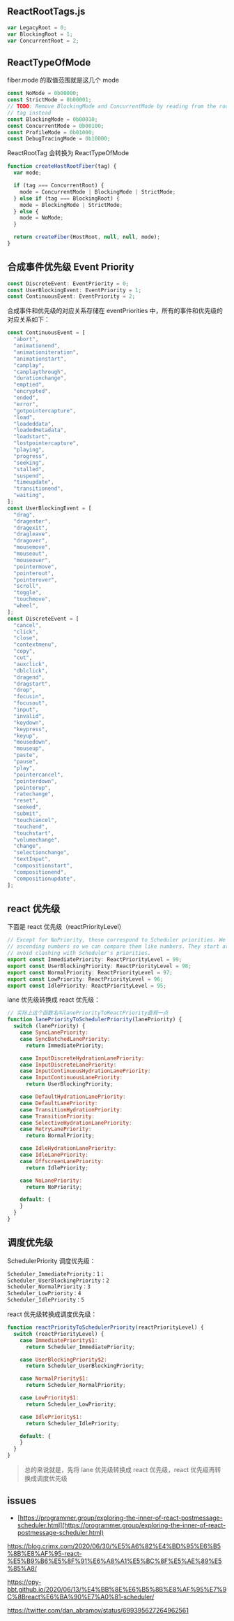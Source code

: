 ## ReactRootTags.js

```js
var LegacyRoot = 0;
var BlockingRoot = 1;
var ConcurrentRoot = 2;
```

## ReactTypeOfMode

fiber.mode 的取值范围就是这几个 mode

```js
const NoMode = 0b00000;
const StrictMode = 0b00001;
// TODO: Remove BlockingMode and ConcurrentMode by reading from the root
// tag instead
const BlockingMode = 0b00010;
const ConcurrentMode = 0b00100;
const ProfileMode = 0b01000;
const DebugTracingMode = 0b10000;
```

ReactRootTag 会转换为 ReactTypeOfMode

```js
function createHostRootFiber(tag) {
  var mode;

  if (tag === ConcurrentRoot) {
    mode = ConcurrentMode | BlockingMode | StrictMode;
  } else if (tag === BlockingRoot) {
    mode = BlockingMode | StrictMode;
  } else {
    mode = NoMode;
  }

  return createFiber(HostRoot, null, null, mode);
}
```

## 合成事件优先级 Event Priority

```js
const DiscreteEvent: EventPriority = 0;
const UserBlockingEvent: EventPriority = 1;
const ContinuousEvent: EventPriority = 2;
```

合成事件和优先级的对应关系存储在 eventPriorities 中，所有的事件和优先级的对应关系如下：

```js
const ContinuousEvent = [
  "abort",
  "animationend",
  "animationiteration",
  "animationstart",
  "canplay",
  "canplaythrough",
  "durationchange",
  "emptied",
  "encrypted",
  "ended",
  "error",
  "gotpointercapture",
  "load",
  "loadeddata",
  "loadedmetadata",
  "loadstart",
  "lostpointercapture",
  "playing",
  "progress",
  "seeking",
  "stalled",
  "suspend",
  "timeupdate",
  "transitionend",
  "waiting",
];
const UserBlockingEvent = [
  "drag",
  "dragenter",
  "dragexit",
  "dragleave",
  "dragover",
  "mousemove",
  "mouseout",
  "mouseover",
  "pointermove",
  "pointerout",
  "pointerover",
  "scroll",
  "toggle",
  "touchmove",
  "wheel",
];
const DiscreteEvent = [
  "cancel",
  "click",
  "close",
  "contextmenu",
  "copy",
  "cut",
  "auxclick",
  "dblclick",
  "dragend",
  "dragstart",
  "drop",
  "focusin",
  "focusout",
  "input",
  "invalid",
  "keydown",
  "keypress",
  "keyup",
  "mousedown",
  "mouseup",
  "paste",
  "pause",
  "play",
  "pointercancel",
  "pointerdown",
  "pointerup",
  "ratechange",
  "reset",
  "seeked",
  "submit",
  "touchcancel",
  "touchend",
  "touchstart",
  "volumechange",
  "change",
  "selectionchange",
  "textInput",
  "compositionstart",
  "compositionend",
  "compositionupdate",
];
```

## react 优先级

下面是 react 优先级（reactPriorityLevel）

```js
// Except for NoPriority, these correspond to Scheduler priorities. We use
// ascending numbers so we can compare them like numbers. They start at 90 to
// avoid clashing with Scheduler's priorities.
export const ImmediatePriority: ReactPriorityLevel = 99;
export const UserBlockingPriority: ReactPriorityLevel = 98;
export const NormalPriority: ReactPriorityLevel = 97;
export const LowPriority: ReactPriorityLevel = 96;
export const IdlePriority: ReactPriorityLevel = 95;
```

lane 优先级转换成 react 优先级：

```js
// 实际上这个函数名叫lanePriorityToReactPriority直观一点
function lanePriorityToSchedulerPriority(lanePriority) {
  switch (lanePriority) {
    case SyncLanePriority:
    case SyncBatchedLanePriority:
      return ImmediatePriority;

    case InputDiscreteHydrationLanePriority:
    case InputDiscreteLanePriority:
    case InputContinuousHydrationLanePriority:
    case InputContinuousLanePriority:
      return UserBlockingPriority;

    case DefaultHydrationLanePriority:
    case DefaultLanePriority:
    case TransitionHydrationPriority:
    case TransitionPriority:
    case SelectiveHydrationLanePriority:
    case RetryLanePriority:
      return NormalPriority;

    case IdleHydrationLanePriority:
    case IdleLanePriority:
    case OffscreenLanePriority:
      return IdlePriority;

    case NoLanePriority:
      return NoPriority;

    default: {
    }
  }
}
```

## 调度优先级

SchedulerPriority 调度优先级：

```js
Scheduler_ImmediatePriority：1；
Scheduler_UserBlockingPriority：2
Scheduler_NormalPriority：3
Scheduler_LowPriority：4
Scheduler_IdlePriority：5
```

react 优先级转换成调度优先级：

```js
function reactPriorityToSchedulerPriority(reactPriorityLevel) {
  switch (reactPriorityLevel) {
    case ImmediatePriority$1:
      return Scheduler_ImmediatePriority;

    case UserBlockingPriority$2:
      return Scheduler_UserBlockingPriority;

    case NormalPriority$1:
      return Scheduler_NormalPriority;

    case LowPriority$1:
      return Scheduler_LowPriority;

    case IdlePriority$1:
      return Scheduler_IdlePriority;

    default: {
    }
  }
}
```

> 总的来说就是，先将 lane 优先级转换成 react 优先级，react 优先级再转换成调度优先级

## issues

- [https://programmer.group/exploring-the-inner-of-react-postmessage-scheduler.html](https://programmer.group/exploring-the-inner-of-react-postmessage-scheduler.html)

https://blog.crimx.com/2020/06/30/%E5%A6%82%E4%BD%95%E6%B5%8B%E8%AF%95-react-%E5%B9%B6%E5%8F%91%E6%A8%A1%E5%BC%8F%E5%AE%89%E5%85%A8/

https://opy-bbt.github.io/2020/06/13/%E4%BB%8E%E6%B5%8B%E8%AF%95%E7%9C%8Breact%E6%BA%90%E7%A0%81-scheduler/

https://twitter.com/dan_abramov/status/699395627264962561
